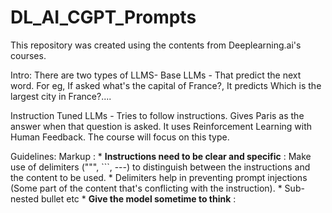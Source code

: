 # DL_AI_CGPT_Prompts

This repository was created using the contents from Deeplearning.ai's courses.

Intro:
There are two types of LLMS-
Base LLMs - That predict the next word. For eg, If asked what's the capital of France?, It predicts Which is the largest city in France?....

Instruction Tuned LLMs - Tries to follow instructions. Gives Paris as the answer when that question is asked. It uses Reinforcement Learning with Human Feedback. The course will focus on this type. 

Guidelines:
 Markup : * **Instructions need to be clear and specific** : Make use of delimiters (""", ```, ---) to distinguish between the instructions and the content to be used.
              * Delimiters help in preventing prompt injections (Some part of the content that's conflicting with the instruction). 
              * Sub-nested bullet etc
          * **Give the model sometime to think** :




